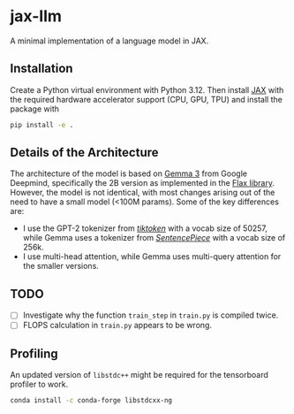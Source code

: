 # jax-llm

A minimal implementation of a language model in JAX.

## Installation

Create a Python virtual environment with Python 3.12. Then install [JAX](https://github.com/jax-ml/jax?tab=readme-ov-file#installation) with the required hardware accelerator support (CPU, GPU, TPU) and install the package with

```bash
pip install -e .
```

## Details of the Architecture

The architecture of the model is based on [Gemma 3](https://developers.googleblog.com/en/gemma-explained-overview-gemma-model-family-architectures/) from Google Deepmind, specifically the 2B version as implemented in the [Flax library](https://github.com/google/flax/tree/main/examples/gemma).
However, the model is not identical, with most changes arising out of the need to have a small model (<100M params). Some of the key differences are:

- I use the GPT-2 tokenizer from [_tiktoken_](https://github.com/openai/tiktoken) with a vocab size of 50257, while Gemma uses a tokenizer from [_SentencePiece_](https://github.com/google/sentencepiece) with a vocab size of 256k.
- I use multi-head attention, while Gemma uses multi-query attention for the smaller versions.

## TODO

- [ ] Investigate why the function `train_step` in `train.py` is compiled twice.
- [ ] FLOPS calculation in `train.py` appears to be wrong.

## Profiling

An updated version of `libstdc++` might be required for the tensorboard profiler to work.

```bash
conda install -c conda-forge libstdcxx-ng
```
